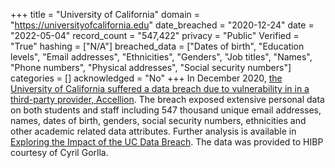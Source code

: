 +++
title = "University of California"
domain = "https://universityofcalifornia.edu"
date_breached = "2020-12-24"
date = "2022-05-04"
record_count = "547,422"
privacy = "Public"
Verified = "True"
hashing = ["N/A"]
breached_data = ["Dates of birth", "Education levels", "Email addresses", "Ethnicities", "Genders", "Job titles", "Names", "Phone numbers", "Physical addresses", "Social security numbers"]
categories = []
acknowledged = "No"
+++
In December 2020, <a href="https://portswigger.net/daily-swig/uc-berkeley-confirms-data-breach-becomes-latest-victim-of-accellion-cyber-attack" target="_blank" rel="noopener">the University of California suffered a data breach due to vulnerability in in a third-party provider, Accellion</a>. The breach exposed extensive personal data on both students and staff including 547 thousand unique email addresses, names, dates of birth, genders, social security numbers, ethnicities and other academic related data attributes. Further analysis is available in <a href="https://cgorlla.github.io/project/uc" target="_blank" rel="noopener">Exploring the Impact of the UC Data Breach</a>. The data was provided to HIBP courtesy of Cyril Gorlla.
